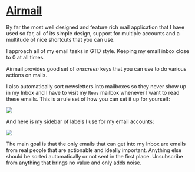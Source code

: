 # [Airmail](http://airmailapp.com)
By far the most well designed and feature rich mail application that I have used so far, all of its simple design, support for multiple accounts and a multitude of nice shortcuts that you can use.

I approach all of my email tasks in GTD style. Keeping my email inbox close to 0 at all times.

Airmail provides good set of _onscreen_ keys that you can use to do various actions on mails.

I also automatically sort newsletters into mailboxes so they never show up in my Inbox and I have to visit my `News` mailbox whenever I want to read these emails. This is a rule set of how you can set it up for yourself:

![](https://i.imgur.com/v6hKS7D.png)

And here is my sidebar of labels I use for my email accounts:

![](https://i.imgur.com/OJvJOrP.png)

The main goal is that the only emails that can get into my Inbox are emails from real people that are actionable and ideally important. Anything else should be sorted automatically or not sent in the first place. Unsubscribe from anything that brings no value and only adds noise.